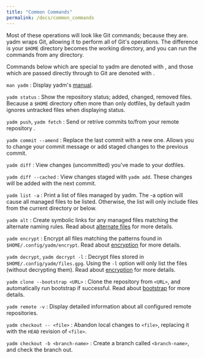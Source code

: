 ```yaml
---
title: "Common Commands"
permalink: /docs/common_commands
---
```

Most of these operations will look like Git commands; because they are.
yadm wraps Git, allowing it to perform all of Git's operations. The
difference is your `$HOME` directory becomes the working directory, and you can
run the commands from any directory.

Commands below which are special to yadm are denoted with
<i class="fa fa-fw fa-asterisk" aria-hidden="true"></i>,
and those which are passed directly through to Git are denoted with
<i class="fab fa-fw fa-git-square" aria-hidden="true"></i>.

<i class="fa fa-fw fa-asterisk" aria-hidden="true"></i> `man yadm`
: Display yadm's
[manual](https://github.com/TheLocehiliosan/yadm/blob/master/yadm.md).

<i class="fab fa-fw fa-git-square" aria-hidden="true"></i> `yadm status`
: Show the repository status; added, changed, removed files. Because a `$HOME`
directory often more than only dotfiles, by default
yadm ignores untracked files when displaying status.

<i class="fab fa-fw fa-git-square" aria-hidden="true"></i> `yadm push`, `yadm fetch`
: Send or retrive commits to/from your remote repository .

<i class="fab fa-fw fa-git-square" aria-hidden="true"></i> `yadm commit --amend`
: Replace the last commit with a new one. Allows you to change your commit
message or add staged changes to the previous commit.

<i class="fab fa-fw fa-git-square" aria-hidden="true"></i> `yadm diff`
: View changes (uncommitted) you've made to your dotfiles.

<i class="fab fa-fw fa-git-square" aria-hidden="true"></i> `yadm diff --cached`
: View changes staged with `yadm add`. These changes will be added with the next
commit.

<i class="fa fa-fw fa-asterisk" aria-hidden="true"></i> `yadm list -a`
: Print  a list of files managed by yadm.  The -a option will cause all managed
files to be listed.  Otherwise, the list will only include files from the
current directory or below.

<i class="fa fa-fw fa-asterisk" aria-hidden="true"></i> `yadm alt`
: Create symbolic links for any managed files matching the alternate naming rules.
Read about [alternate files](alternates) for more details. 

<i class="fa fa-fw fa-asterisk" aria-hidden="true"></i> `yadm encrypt`
: Encrypt all files matching the patterns found in `$HOME/.config/yadm/encrypt`. Read
about [encryption](encryption) for more details.

<i class="fa fa-fw fa-asterisk" aria-hidden="true"></i> `yadm decrypt`, `yadm decrypt -l`
: Decrypt files stored in `$HOME/.config/yadm/files.gpg`. Using the `-l` option will
only list the files (without decrypting them). Read about
[encryption](encryption) for more details.

<i class="fa fa-fw fa-asterisk" aria-hidden="true"></i> `yadm clone --bootstrap <URL>`
: Clone the repository from `<URL>`, and automatically run bootstrap if
successful. Read about [bootstrap](bootstrap) for more details.

<i class="fab fa-fw fa-git-square" aria-hidden="true"></i> `yadm remote -v`
: Display detailed information about all configured remote repositories.

<i class="fab fa-fw fa-git-square" aria-hidden="true"></i> `yadm checkout -- <file>`
: Abandon local changes to `<file>`, replacing it with the `HEAD` revision of
`<file>`.

<i class="fab fa-fw fa-git-square" aria-hidden="true"></i> `yadm checkout -b <branch-name>`
: Create a branch called `<branch-name>`, and check the branch out.
